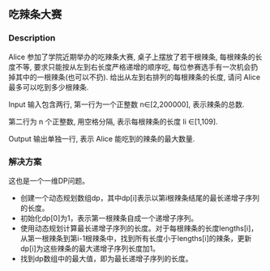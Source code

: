 ## 吃辣条大赛
### Description

Alice 参加了学院近期举办的吃辣条大赛, 桌子上摆放了若干根辣条, 每根辣条的长度不等, 要求只能按从左到右长度严格递增的顺序吃, 每位参赛选手有一次机会扔掉其中的一根辣条(也可以不扔).
给出从左到右排列的每根辣条的长度, 请问 Alice 最多可以吃到多少根辣条.


Input
输入包含两行, 第一行为一个正整数 n∈[2,200000], 表示辣条的总数.

第二行为 n 个正整数, 用空格分隔, 表示每根辣条的长度 li ∈[1,109].

Output
输出单独一行, 表示 Alice 能吃到的辣条的最大数量.

### 解决方案
这也是一个一维DP问题。
- 创建一个动态规划数组dp，其中dp[i]表示以第i根辣条结尾的最长递增子序列的长度。
- 初始化dp[0]为1，表示第一根辣条自成一个递增子序列。
- 使用动态规划计算最长递增子序列的长度。对于每根辣条的长度lengths[i]，从第一根辣条到第i-1根辣条中，找到所有长度小于lengths[i]的辣条，更新dp[i]为这些辣条的最大递增子序列长度加1。
- 找到dp数组中的最大值，即为最长递增子序列的长度。